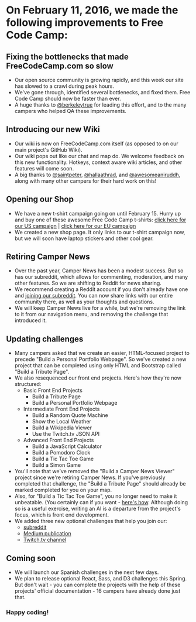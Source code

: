 # On February 11, 2016, we made the following improvements to Free Code Camp:

## Fixing the bottlenecks that made FreeCodeCamp.com so slow
- Our open source community is growing rapidly, and this week our site has slowed to a crawl during peak hours.
- We've gone through, identified several bottlenecks, and fixed them. Free Code Camp should now be faster than ever.
- A huge thanks to [@berkeleytrue](https://gitter.im/berkeleytrue) for leading this effort, and to the many campers who helped QA these improvements.

## Introducing our new Wiki
- Our wiki is now on FreeCodeCamp.com itself (as opposed to on our main project's GitHub  Wiki).
- Our wiki pops out like our chat and map do. We welcome feedback on this new functionality. Hotkeys, context aware wiki articles, and other features will come soon.
- A big thanks to [@saintpeter](https://gitter.im/saintpeter), [@hallaathrad](https://gitter.im/hallaathrad), and [@awesomeaniruddh](https://gitter.im/awesomeaniruddh), along with many other campers for their hard work on this!

## Opening our Shop
- We have a new t-shirt campaign going on until February 15. Hurry up and buy one of these awesome Free Code Camp t-shirts: [click here for our US campaign](https://teespring.com/free-code-camp-feb) | [click here for our EU campaign](https://teespring.com/free-code-camp-t-shirt-eu-shop)
- We created a new shop page. It only links to our t-shirt campaign now, but we will soon have laptop stickers and other cool gear.

## Retiring Camper News
- Over the past year, Camper News has been a modest success. But so has our subreddit, which allows for commenting, moderation, and many other features. So we are shifting to Reddit for news sharing. 
- We recommend creating a Reddit account if you don't already have one and [joining our subreddit](https://www.reddit.com/r/freecodecamp). You can now share links with our entire community there, as well as your thoughts and questions.
- We will keep Camper News live for a while, but we're removing the link to it from our navigation menu, and removing the challenge that introduced it.

## Updating challenges
- Many campers asked that we create an easier, HTML-focused project to precede "Build a Personal Portfolio Webpage". So we've created a new project that can be completed using only HTML and Bootstrap called "Build a Tribute Page".
- We also resequenced our front end projects. Here's how they're now structured:
  - Basic Front End Projects
    - Build a Tribute Page
    - Build a Personal Portfolio Webpage
  - Intermediate Front End Projects
    - Build a Random Quote Machine
    - Show the Local Weather
    - Build a Wikipedia Viewer
    - Use the Twitch.tv JSON API
  - Advanced Front End Projects
    - Build a JavaScript Calculator
    - Build a Pomodoro Clock
    - Build a Tic Tac Toe Game
    - Build a Simon Game
- You'll note that we've removed the "Build a Camper News Viewer" project since we're retiring Camper News. If you've previously completed that challenge, the "Build a Tribute Page" should already be marked completed for you on your map.
- Also, for "Build a Tic Tac Toe Game", you no longer need to make it unbeatable. (You certainly can if you want - [here's how](http://neverstopbuilding.com/minimax). Although doing so is a useful exercise, writing an AI is a departure from the project's focus, which is front end development.
- We added three new optional challenges that help you join our:
  - [subreddit](https://reddit.com/r/freecodecamp)
  - [Medium publication](https://medium.freecodecamp.com)
  - [Twitch.tv channel](https://twitch.tv/freecodecamp)

## Coming soon
- We will launch our Spanish challenges in the next few days.
- We plan to release optional React, Sass, and D3 challenges this Spring. But don't wait - you can complete the projects with the help of these projects' official documentation - 16 campers have already done just that.

### Happy coding!
